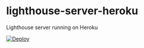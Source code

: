 # lighthouse-server-heroku

Lighthouse server running on Heroku

[![Deploy](https://www.herokucdn.com/deploy/button.svg)](https://heroku.com/deploy?template=https://github.com/browniebroke/lighthouse-server-heroku)
